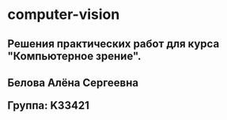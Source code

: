 # computer-vision
<h2>Решения практических работ для курса "Компьютерное зрение".<h2/>

Белова Алёна Сергеевна

Группа: K33421

